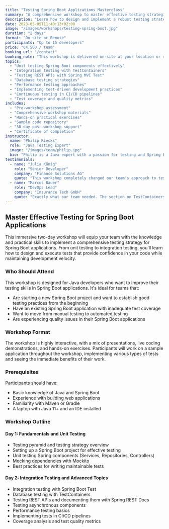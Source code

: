 ```yaml
---
title: "Testing Spring Boot Applications Masterclass"
summary: "A comprehensive workshop to master effective testing strategies for Spring Boot applications"
description: "Learn how to design and implement a robust testing strategy for your Spring Boot applications"
date: 2023-05-05T11:40:13+02:00
image: "/images/workshops/testing-spring-boot.jpg"
duration: "2 days"
format: "On-site or Remote"
participants: "Up to 15 developers"
price: "€4,500 / team"
booking_url: "/contact"
booking_note: "This workshop is delivered on-site at your location or remotely via video conferencing"
topics:
  - "Unit testing Spring Boot components effectively"
  - "Integration testing with TestContainers"
  - "Testing REST APIs with Spring MVC Test"
  - "Database testing strategies"
  - "Performance testing approaches"
  - "Implementing test-driven development practices"
  - "Continuous testing in CI/CD pipelines"
  - "Test coverage and quality metrics"
includes:
  - "Pre-workshop assessment"
  - "Comprehensive workshop materials"
  - "Hands-on practical exercises"
  - "Sample code repository"
  - "30-day post-workshop support"
  - "Certificate of completion"
instructor:
  name: "Philip Riecks"
  role: "Java Testing Expert"
  image: "/images/team/philip.jpg"
  bio: "Philip is a Java expert with a passion for testing and Spring Boot. With over 10 years of industry experience, he's helped dozens of teams implement effective testing strategies. He's a regular speaker at conferences like Spring I/O, Devoxx, and VMWare Explore."
testimonials:
  - name: "Julia König"
    role: "Senior Developer"
    company: "Finance Solutions AG"
    quote: "This workshop completely changed our team's approach to testing. The practical exercises and real-world examples made it easy to understand how to apply these concepts to our own codebase."
  - name: "Marcus Bauer"
    role: "DevOps Lead"
    company: "Insurance Tech GmbH"
    quote: "Exactly what our team needed. The section on TestContainers was particularly valuable and helped us solve several persistent testing challenges."
---
```


## Master Effective Testing for Spring Boot Applications

This immersive two-day workshop will equip your team with the knowledge and practical skills to implement a comprehensive testing strategy for Spring Boot applications. From unit testing to integration testing, you'll learn how to design and execute tests that provide confidence in your code while maintaining development velocity.

### Who Should Attend

This workshop is designed for Java developers who want to improve their testing skills in Spring Boot applications. It's ideal for teams that:

- Are starting a new Spring Boot project and want to establish good testing practices from the beginning
- Have an existing Spring Boot application with inadequate test coverage
- Want to move from manual testing to automated testing
- Are experiencing quality issues in their Spring Boot applications

### Workshop Format

The workshop is highly interactive, with a mix of presentations, live coding demonstrations, and hands-on exercises. Participants will work on a sample application throughout the workshop, implementing various types of tests and seeing the immediate benefits of their work.

### Prerequisites

Participants should have:
- Basic knowledge of Java and Spring Boot
- Experience with building web applications
- Familiarity with Maven or Gradle
- A laptop with Java 11+ and an IDE installed

### Workshop Outline

#### Day 1: Fundamentals and Unit Testing
- Testing pyramid and testing strategy overview
- Setting up a Spring Boot project for effective testing
- Unit testing Spring components (Services, Repositories, Controllers)
- Mocking dependencies with Mockito
- Best practices for writing maintainable tests

#### Day 2: Integration Testing and Advanced Topics
- Integration testing with Spring Boot Test
- Database testing with TestContainers
- Testing REST APIs and documenting them with Spring REST Docs
- Testing asynchronous components
- Performance testing basics
- Implementing tests in CI/CD pipelines
- Coverage analysis and test quality metrics
